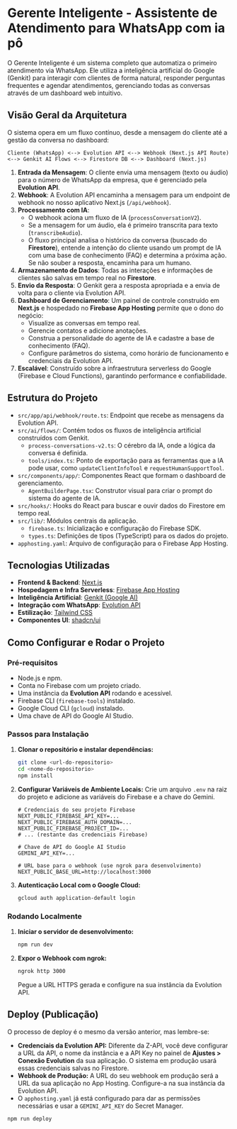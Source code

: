 # Gerente Inteligente - Assistente de Atendimento para WhatsApp com ia pô

O Gerente Inteligente é um sistema completo que automatiza o primeiro atendimento via WhatsApp. Ele utiliza a inteligência artificial do Google (Genkit) para interagir com clientes de forma natural, responder perguntas frequentes e agendar atendimentos, gerenciando todas as conversas através de um dashboard web intuitivo.

## Visão Geral da Arquitetura

O sistema opera em um fluxo contínuo, desde a mensagem do cliente até a gestão da conversa no dashboard:

```
Cliente (WhatsApp) <--> Evolution API <--> Webhook (Next.js API Route) <--> Genkit AI Flows <--> Firestore DB <--> Dashboard (Next.js)
```

1.  **Entrada da Mensagem**: O cliente envia uma mensagem (texto ou áudio) para o número de WhatsApp da empresa, que é gerenciado pela **Evolution API**.
2.  **Webhook**: A Evolution API encaminha a mensagem para um endpoint de webhook no nosso aplicativo Next.js (`/api/webhook`).
3.  **Processamento com IA**:
    *   O webhook aciona um fluxo de IA (`processConversationV2`).
    *   Se a mensagem for um áudio, ela é primeiro transcrita para texto (`transcribeAudio`).
    *   O fluxo principal analisa o histórico da conversa (buscado do **Firestore**), entende a intenção do cliente usando um prompt de IA com uma base de conhecimento (FAQ) e determina a próxima ação. Se não souber a resposta, encaminha para um humano.
4.  **Armazenamento de Dados**: Todas as interações e informações de clientes são salvas em tempo real no **Firestore**.
5.  **Envio da Resposta**: O Genkit gera a resposta apropriada e a envia de volta para o cliente via Evolution API.
6.  **Dashboard de Gerenciamento**: Um painel de controle construído em **Next.js** e hospedado no **Firebase App Hosting** permite que o dono do negócio:
    *   Visualize as conversas em tempo real.
    *   Gerencie contatos e adicione anotações.
    *   Construa a personalidade do agente de IA e cadastre a base de conhecimento (FAQ).
    *   Configure parâmetros do sistema, como horário de funcionamento e credenciais da Evolution API.
7.  **Escalável**: Construído sobre a infraestrutura serverless do Google (Firebase e Cloud Functions), garantindo performance e confiabilidade.

## Estrutura do Projeto

-   `src/app/api/webhook/route.ts`: Endpoint que recebe as mensagens da Evolution API.
-   `src/ai/flows/`: Contém todos os fluxos de inteligência artificial construídos com Genkit.
    -   `process-conversations-v2.ts`: O cérebro da IA, onde a lógica da conversa é definida.
    -   `tools/index.ts`: Ponto de exportação para as ferramentas que a IA pode usar, como `updateClientInfoTool` e `requestHumanSupportTool`.
-   `src/components/app/`: Componentes React que formam o dashboard de gerenciamento.
    -   `AgentBuilderPage.tsx`: Construtor visual para criar o prompt do sistema do agente de IA.
-   `src/hooks/`: Hooks do React para buscar e ouvir dados do Firestore em tempo real.
-   `src/lib/`: Módulos centrais da aplicação.
    -   `firebase.ts`: Inicialização e configuração do Firebase SDK.
    -   `types.ts`: Definições de tipos (TypeScript) para os dados do projeto.
-   `apphosting.yaml`: Arquivo de configuração para o Firebase App Hosting.

## Tecnologias Utilizadas

-   **Frontend & Backend**: [Next.js](https://nextjs.org/)
-   **Hospedagem e Infra Serverless**: [Firebase App Hosting](https://firebase.google.com/docs/app-hosting)
-   **Inteligência Artificial**: [Genkit (Google AI)](https://firebase.google.com/docs/genkit)
-   **Integração com WhatsApp**: [Evolution API](https://evolution-api.com/)
-   **Estilização**: [Tailwind CSS](https://tailwindcss.com/)
-   **Componentes UI**: [shadcn/ui](https://ui.shadcn.com/)

## Como Configurar e Rodar o Projeto

### Pré-requisitos

-   Node.js e npm.
-   Conta no Firebase com um projeto criado.
-   Uma instância da **Evolution API** rodando e acessível.
-   Firebase CLI (`firebase-tools`) instalado.
-   Google Cloud CLI (`gcloud`) instalado.
-   Uma chave de API do Google AI Studio.

### Passos para Instalação

1.  **Clonar o repositório e instalar dependências:**
    ```bash
    git clone <url-do-repositorio>
    cd <nome-do-repositorio>
    npm install
    ```

2.  **Configurar Variáveis de Ambiente Locais:**
    Crie um arquivo `.env` na raiz do projeto e adicione as variáveis do Firebase e a chave do Gemini.
    ```
    # Credenciais do seu projeto Firebase
    NEXT_PUBLIC_FIREBASE_API_KEY=...
    NEXT_PUBLIC_FIREBASE_AUTH_DOMAIN=...
    NEXT_PUBLIC_FIREBASE_PROJECT_ID=...
    # ... (restante das credenciais Firebase)

    # Chave de API do Google AI Studio
    GEMINI_API_KEY=...

    # URL base para o webhook (use ngrok para desenvolvimento)
    NEXT_PUBLIC_BASE_URL=http://localhost:3000
    ```
    
3.  **Autenticação Local com o Google Cloud:**
    ```bash
    gcloud auth application-default login
    ```

### Rodando Localmente

1.  **Iniciar o servidor de desenvolvimento:**
    ```bash
    npm run dev
    ```
2.  **Expor o Webhook com ngrok:**
    ```bash
    ngrok http 3000
    ```
    Pegue a URL HTTPS gerada e configure na sua instância da Evolution API.

## Deploy (Publicação)

O processo de deploy é o mesmo da versão anterior, mas lembre-se:

-   **Credenciais da Evolution API:** Diferente da Z-API, você deve configurar a URL da API, o nome da instância e a API Key no painel de **Ajustes > Conexão Evolution** da sua aplicação. O sistema em produção usará essas credenciais salvas no Firestore.
-   **Webhook de Produção:** A URL do seu webhook em produção será a URL da sua aplicação no App Hosting. Configure-a na sua instância da Evolution API.
-   O `apphosting.yaml` já está configurado para dar as permissões necessárias e usar a `GEMINI_API_KEY` do Secret Manager.

```bash
npm run deploy
```
